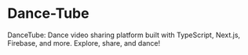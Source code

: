 # Dance-Tube
DanceTube: Dance video sharing platform built with TypeScript, Next.js, Firebase, and more. Explore, share, and dance!
